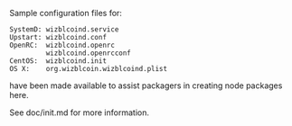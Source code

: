 Sample configuration files for:
```
SystemD: wizblcoind.service
Upstart: wizblcoind.conf
OpenRC:  wizblcoind.openrc
         wizblcoind.openrcconf
CentOS:  wizblcoind.init
OS X:    org.wizblcoin.wizblcoind.plist
```
have been made available to assist packagers in creating node packages here.

See doc/init.md for more information.

